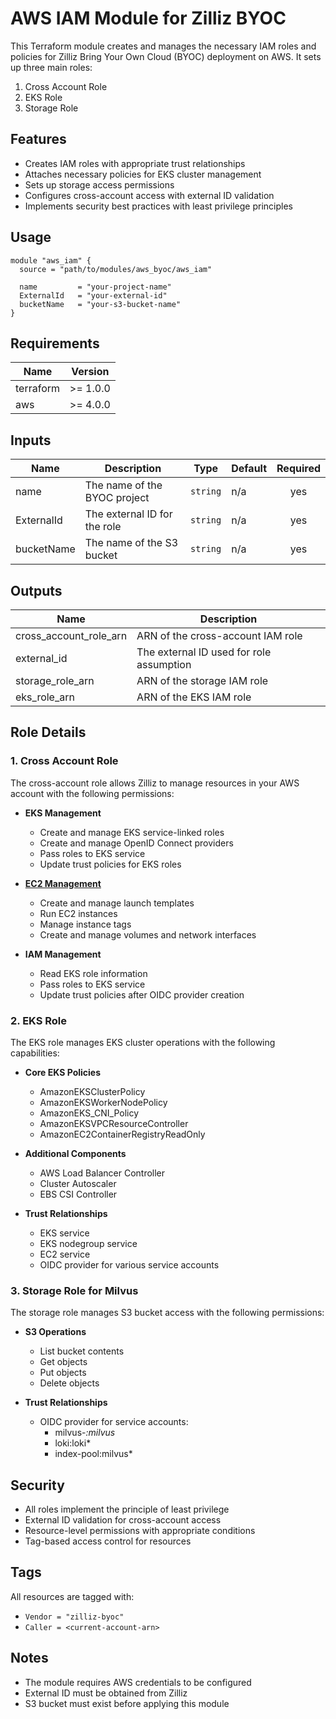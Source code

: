 # AWS IAM Module for Zilliz BYOC

This Terraform module creates and manages the necessary IAM roles and policies for Zilliz Bring Your Own Cloud (BYOC) deployment on AWS. It sets up three main roles:

1. Cross Account Role
2. EKS Role
3. Storage Role

## Features

- Creates IAM roles with appropriate trust relationships
- Attaches necessary policies for EKS cluster management
- Sets up storage access permissions
- Configures cross-account access with external ID validation
- Implements security best practices with least privilege principles

## Usage

```hcl
module "aws_iam" {
  source = "path/to/modules/aws_byoc/aws_iam"

  name         = "your-project-name"
  ExternalId   = "your-external-id"
  bucketName   = "your-s3-bucket-name"
}
```

## Requirements

| Name | Version |
|------|---------|
| terraform | >= 1.0.0 |
| aws | >= 4.0.0 |

## Inputs

| Name | Description | Type | Default | Required |
|------|-------------|------|---------|:--------:|
| name | The name of the BYOC project | `string` | n/a | yes |
| ExternalId | The external ID for the role | `string` | n/a | yes |
| bucketName | The name of the S3 bucket | `string` | n/a | yes |

## Outputs

| Name | Description |
|------|-------------|
| cross_account_role_arn | ARN of the cross-account IAM role |
| external_id | The external ID used for role assumption |
| storage_role_arn | ARN of the storage IAM role |
| eks_role_arn | ARN of the EKS IAM role |

## Role Details

### 1. Cross Account Role
The cross-account role allows Zilliz to manage resources in your AWS account with the following permissions:

- **EKS Management**
  - Create and manage EKS service-linked roles
  - Create and manage OpenID Connect providers
  - Pass roles to EKS service
  - Update trust policies for EKS roles

- **[EC2 Management](https://docs.aws.amazon.com/eks/latest/userguide/launch-templates.html#launch-template-tagging)**
  - Create and manage launch templates
  - Run EC2 instances
  - Manage instance tags
  - Create and manage volumes and network interfaces

- **IAM Management**
  - Read EKS role information
  - Pass roles to EKS service
  - Update trust policies after OIDC provider creation

### 2. EKS Role
The EKS role manages EKS cluster operations with the following capabilities:

- **Core EKS Policies**
  - AmazonEKSClusterPolicy
  - AmazonEKSWorkerNodePolicy
  - AmazonEKS_CNI_Policy
  - AmazonEKSVPCResourceController
  - AmazonEC2ContainerRegistryReadOnly

- **Additional Components**
  - AWS Load Balancer Controller
  - Cluster Autoscaler
  - EBS CSI Controller

- **Trust Relationships**
  - EKS service
  - EKS nodegroup service
  - EC2 service
  - OIDC provider for various service accounts

### 3. Storage Role for Milvus
The storage role manages S3 bucket access with the following permissions:

- **S3 Operations**
  - List bucket contents
  - Get objects
  - Put objects
  - Delete objects

- **Trust Relationships**
  - OIDC provider for service accounts:
    - milvus-*:milvus*
    - loki:loki*
    - index-pool:milvus*

## Security

- All roles implement the principle of least privilege
- External ID validation for cross-account access
- Resource-level permissions with appropriate conditions
- Tag-based access control for resources

## Tags

All resources are tagged with:
- `Vendor = "zilliz-byoc"`
- `Caller = <current-account-arn>`

## Notes

- The module requires AWS credentials to be configured
- External ID must be obtained from Zilliz
- S3 bucket must exist before applying this module